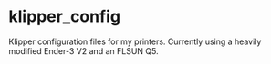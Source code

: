 # klipper_config

Klipper configuration files for my printers. Currently using a heavily modified Ender-3 V2 and an FLSUN Q5.
